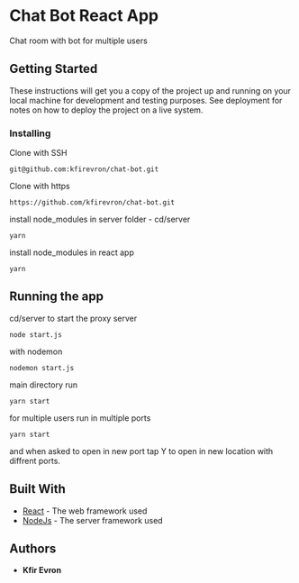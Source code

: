 # Chat Bot React App

Chat room with bot for multiple users

## Getting Started

These instructions will get you a copy of the project up and running on your local machine for development and testing purposes. See deployment for notes on how to deploy the project on a live system.

### Installing

Clone with SSH
```
git@github.com:kfirevron/chat-bot.git
```

Clone with https

```
https://github.com/kfirevron/chat-bot.git
```
install node_modules in server folder - cd/server
```
yarn 
```
install node_modules in react app
```
yarn 
```

## Running the app

cd/server to start the proxy server

```
node start.js
```
with nodemon
```
nodemon start.js
```

main directory run

```
yarn start
```

for multiple users run in multiple ports

```
yarn start
```
and when asked to open in new port tap Y to open in new location with diffrent ports.

## Built With

* [React](https://reactjs.org/docs/getting-started.html) - The web framework used
* [NodeJs](https://nodejs.org/en/get-involved) - The server framework used

## Authors

* **Kfir Evron** 

